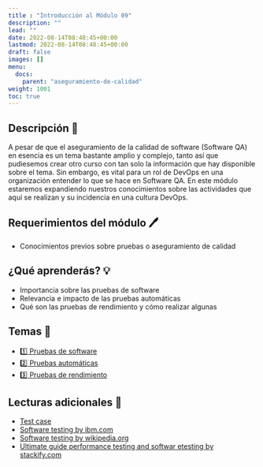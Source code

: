 ```yaml
---
title : "Introducción al Módulo 09"
description: ""
lead: ""
date: 2022-08-14T08:48:45+00:00
lastmod: 2022-08-14T08:48:45+00:00
draft: false
images: []
menu:
  docs:
    parent: "aseguramiento-de-calidad"
weight: 1001
toc: true
---
```


## Descripción :memo:

A pesar de que el aseguramiento de la calidad de software (Software QA) en esencia es un tema bastante amplio y complejo, tanto así que pudiesemos crear otro curso con tan solo la información que hay disponible sobre el tema. Sin embargo, es vital para un rol de DevOps en una organización entender lo que se hace en Software QA. En este módulo estaremos expandiendo nuestros conocimientos sobre las actividades que aquí se realizan y su incidencia en una cultura DevOps.

## Requerimientos del módulo :pen:

- Conocimientos previos sobre pruebas o aseguramiento de calidad

## ¿Qué aprenderás? :bulb:

- Importancia sobre las pruebas de software
- Relevancia e impacto de las pruebas automáticas
- Qué son las pruebas de rendimiento y cómo realizar algunas

## Temas :book:

- [:one: Pruebas de software](01-pruebas-de-software.md)
- [:two: Pruebas automáticas](02-pruebas-automaticas.md)
- [:three: Pruebas de rendimiento](03-pruebas-de-rendimiento.md)

## Lecturas adicionales :notebook:

- [Test case](https://en.wikipedia.org/wiki/Test_case)
- [Software testing by ibm.com](https://www.ibm.com/topics/software-testing)
- [Software testing by wikipedia.org](https://en.wikipedia.org/wiki/Software_testing)
- [Ultimate guide performance testing and softwar etesting by stackify.com](https://stackify.com/ultimate-guide-performance-testing-and-software-testing)
